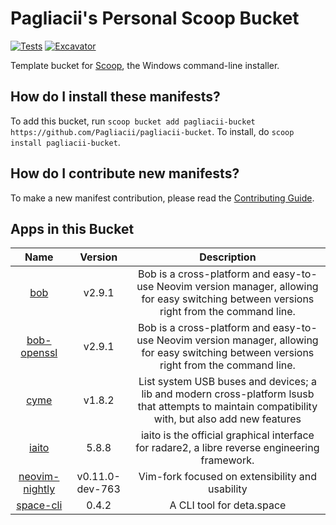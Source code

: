 # Pagliacii's Personal Scoop Bucket

<!-- Uncomment the following line after replacing placeholders -->

[![Tests](https://github.com/Pagliacii/pagliacii-bucket/actions/workflows/ci.yml/badge.svg)](https://github.com/Pagliacii/pagliacii-bucket/actions/workflows/ci.yml) [![Excavator](https://github.com/Pagliacii/pagliacii-bucket/actions/workflows/excavator.yml/badge.svg)](https://github.com/Pagliacii/pagliacii-bucket/actions/workflows/excavator.yml)

Template bucket for [Scoop](https://scoop.sh), the Windows command-line installer.

## How do I install these manifests?

To add this bucket, run `scoop bucket add pagliacii-bucket https://github.com/Pagliacii/pagliacii-bucket`. To install, do `scoop install pagliacii-bucket`.

## How do I contribute new manifests?

To make a new manifest contribution, please read the [Contributing Guide](https://github.com/ScoopInstaller/.github/blob/main/.github/CONTRIBUTING.md).

## Apps in this Bucket

<!-- APPS_TABLE_START -->
| Name | Version | Description |
| :--: | :-----: | :---------: |
| [bob](https://github.com/MordechaiHadad/bob) | v2.9.1 | Bob is a cross-platform and easy-to-use Neovim version manager, allowing for easy switching between versions right from the command line. |
| [bob-openssl](https://github.com/MordechaiHadad/bob) | v2.9.1 | Bob is a cross-platform and easy-to-use Neovim version manager, allowing for easy switching between versions right from the command line. |
| [cyme](https://github.com/tuna-f1sh/cyme) | v1.8.2 | List system USB buses and devices; a lib and modern cross-platform lsusb that attempts to maintain compatibility with, but also add new features |
| [iaito](https://github.com/radareorg/iaito) | 5.8.8 | iaito is the official graphical interface for radare2, a libre reverse engineering framework. |
| [neovim-nightly](https://github.com/neovim/neovim) | v0.11.0-dev-763 | Vim-fork focused on extensibility and usability |
| [space-cli](https://github.com/deta/space-cli) | 0.4.2 | A CLI tool for deta.space |
<!-- APPS_TABLE_END -->

